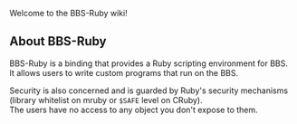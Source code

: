 Welcome to the BBS-Ruby wiki!

## About BBS-Ruby

BBS-Ruby is a binding that provides a Ruby scripting environment for BBS.\
It allows users to write custom programs that run on the BBS.

Security is also concerned and is guarded by Ruby's security mechanisms (library whitelist on mruby or `$SAFE` level on CRuby).\
The users have no access to any object you don't expose to them.
